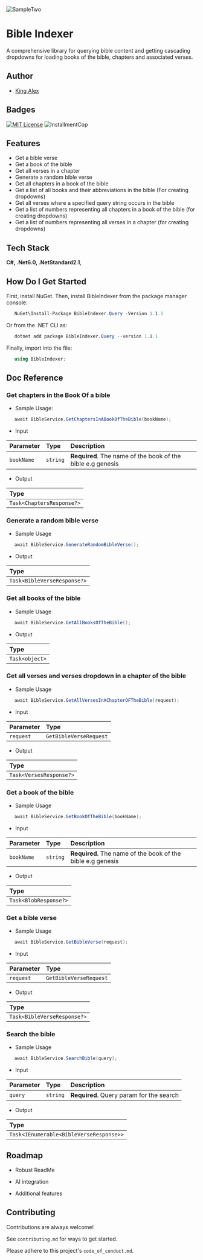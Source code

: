 ![SampleTwo](https://user-images.githubusercontent.com/58665121/215287700-db1d5c57-1d2c-45e6-ba2a-93987faf361a.png)

# Bible Indexer

A comprehensive library for querying bible content and getting cascading dropdowns for loading books of the bible, chapters and associated verses.


## Author

- [King Alex](https://github.com/king-Alex-d-great)


## Badges

[![MIT License](https://img.shields.io/badge/License-MIT-green.svg)](https://choosealicense.com/licenses/mit/)
![InstallmentCop](https://user-images.githubusercontent.com/58665121/215287594-c8ae9e26-b377-40f6-869b-91557173807b.png)




## Features
- Get a bible verse
- Get a book of the bible
- Get all verses in a chapter
- Generate a random bible verse
- Get all chapters in a book of the bible
- Get a list of all books and their abbreviations in the bible (For creating dropdowns)
- Get all verses where a specified query string occurs in the bible
- Get a list of numbers representing all chapters in a book of the bible (for creating dropdowns)
- Get a list of numbers representing all verses in a chapter (for creating dropdowns)

## Tech Stack

**C#, .Net6.0, .NetStandard2.1**, 



## How Do I Get Started

First, install NuGet. Then, install BibleIndexer from the package manager console:

```C#   
   NuGet\Install-Package BibleIndexer.Query -Version 1.1.1
```

Or from the .NET CLI as:
```C#   
   dotnet add package BibleIndexer.Query --version 1.1.1
```

Finally, import into the file:
```C#   
   using BibleIndexer;
```
## Doc Reference

### Get chapters in the Book Of a bible

- Sample Usage:

```C#
   await BibleService.GetChaptersInABookOfTheBible(bookName);   
```

- Input

| Parameter  | Type     | Description                         |
| :--------  | :------- | :-------------------------          |
| `bookName` | `string` | **Required**. The name of the book of the bible e.g genesis |

- Output

| Type     |
| :------- |
| `Task<ChaptersResponse?>` |


### Generate a random bible verse
- Sample Usage

```C#   
   await BibleService.GenerateRandomBibleVerse();
```
- Output

| Type     |
| :------- |
| `Task<BibleVerseResponse?>` |

### Get all books of the bible
- Sample Usage

```C#   
   await BibleService.GetAllBooksOfTheBible();
```
- Output

| Type     |
| :------- |
| `Task<object>` |

### Get all verses and verses dropdown in a chapter of the bible
- Sample Usage

```C#   
   await BibleService.GetAllVersesInAChapterOFTheBible(request);
```
- Input

| Parameter  | Type     | 
| :--------  | :------- | 
| `request` | `GetBibleVerseRequest` |  

- Output

| Type     |
| :------- |
| `Task<VersesResponse?>` |

### Get a book of the bible
- Sample Usage

```C#   
   await BibleService.GetBookOfTheBible(bookName);
```
- Input

| Parameter  | Type     | Description                         |
| :--------  | :------- | :-------------------------          |
| `bookName` | `string` | **Required**. The name of the book of the bible e.g genesis |

- Output

| Type     |
| :------- |
| `Task<BlobResponse?>` |

### Get a bible verse
- Sample Usage
```C#   
   await BibleService.GetBibleVerse(request);
```
- Input

| Parameter  | Type     | 
| :--------  | :------- |
| `request` | `GetBibleVerseRequest` | 

- Output

| Type     |
| :------- |
| `Task<BibleVerseResponse?>` |

### Search the bible
- Sample Usage

```C#   
   await BibleService.SearchBible(query);
```
- Input

| Parameter  | Type     | Description                         |
| :--------  | :------- | :-------------------------          |
| `query` | `string` | **Required**. Query param for the search |

- Output

| Type     |
| :------- |
| `Task<IEnumerable<BibleVerseResponse>>` |




## Roadmap


- Robust ReadMe

- AI integration
- Additional features



## Contributing

Contributions are always welcome!

See `contributing.md` for ways to get started.

Please adhere to this project's `code_of_conduct.md`.
